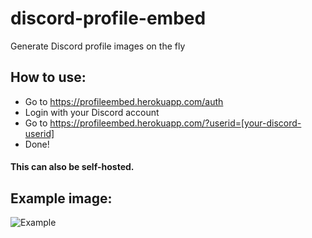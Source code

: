 # discord-profile-embed

Generate Discord profile images on the fly

## How to use:

- Go to https://profileembed.herokuapp.com/auth
- Login with your Discord account
- Go to https://profileembed.herokuapp.com/?userid=[your-discord-userid]
- Done!

#### This can also be self-hosted.

## Example image:

![Example](https://profileembed.herokuapp.com?userid=500669086947344384)
